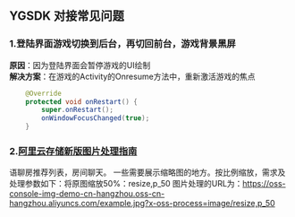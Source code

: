 ## YGSDK 对接常见问题

### 1.登陆界面游戏切换到后台，再切回前台，游戏背景黑屏
**原因**：因为登陆界面会暂停游戏的UI绘制  
**解决方案**：在游戏的Activity的Onresume方法中，重新激活游戏的焦点
```java
    @Override
    protected void onRestart() {
        super.onRestart();
        onWindowFocusChanged(true);
    }
```
### 2.[阿里云存储新版图片处理指南](https://help.aliyun.com/document_detail/101260.html)
语聊房推荐列表，房间聊天。
一些需要展示缩略图的地方。按比例缩放，需求及处理参数如下：将原图缩放50%：resize,p_50
图片处理的URL为：https://oss-console-img-demo-cn-hangzhou.oss-cn-hangzhou.aliyuncs.com/example.jpg?x-oss-process=image/resize,p_50

